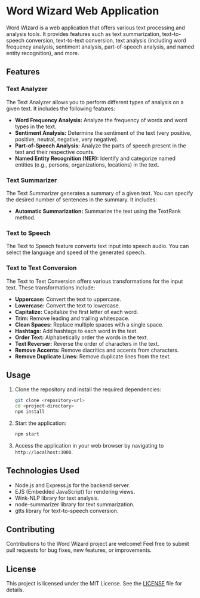 # Word Wizard Web Application

Word Wizard is a web application that offers various text processing and analysis tools. It provides features such as text summarization, text-to-speech conversion, text-to-text conversion, text analysis (including word frequency analysis, sentiment analysis, part-of-speech analysis, and named entity recognition), and more.

## Features

### Text Analyzer

The Text Analyzer allows you to perform different types of analysis on a given text. It includes the following features:

- **Word Frequency Analysis:** Analyze the frequency of words and word types in the text.
- **Sentiment Analysis:** Determine the sentiment of the text (very positive, positive, neutral, negative, very negative).
- **Part-of-Speech Analysis:** Analyze the parts of speech present in the text and their respective counts.
- **Named Entity Recognition (NER):** Identify and categorize named entities (e.g., persons, organizations, locations) in the text.

### Text Summarizer

The Text Summarizer generates a summary of a given text. You can specify the desired number of sentences in the summary. It includes:

- **Automatic Summarization:** Summarize the text using the TextRank method.

### Text to Speech

The Text to Speech feature converts text input into speech audio. You can select the language and speed of the generated speech.

### Text to Text Conversion

The Text to Text Conversion offers various transformations for the input text. These transformations include:

- **Uppercase:** Convert the text to uppercase.
- **Lowercase:** Convert the text to lowercase.
- **Capitalize:** Capitalize the first letter of each word.
- **Trim:** Remove leading and trailing whitespace.
- **Clean Spaces:** Replace multiple spaces with a single space.
- **Hashtags:** Add hashtags to each word in the text.
- **Order Text:** Alphabetically order the words in the text.
- **Text Reverser:** Reverse the order of characters in the text.
- **Remove Accents:** Remove diacritics and accents from characters.
- **Remove Duplicate Lines:** Remove duplicate lines from the text.

## Usage

1. Clone the repository and install the required dependencies:

   ```bash
   git clone <repository-url>
   cd <project-directory>
   npm install
   ```

2. Start the application:

   ```bash
   npm start
   ```

3. Access the application in your web browser by navigating to `http://localhost:3000`.

## Technologies Used

- Node.js and Express.js for the backend server.
- EJS (Embedded JavaScript) for rendering views.
- Wink-NLP library for text analysis.
- node-summarizer library for text summarization.
- gtts library for text-to-speech conversion.

## Contributing

Contributions to the Word Wizard project are welcome! Feel free to submit pull requests for bug fixes, new features, or improvements.

## License

This project is licensed under the MIT License. See the [LICENSE](/LICENSE.txt) file for details.